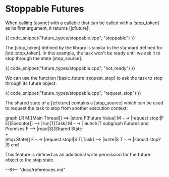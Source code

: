 # Stoppable Futures

When calling [async] with a callable that can be called with a [stop_token] as its first argument, it
returns [jcfuture]:

{{ code_snippet("future_types/stoppable.cpp", "stoppable") }}

The [stop_token] defined by the library is similar to the standard defined for [std::stop_token]. In this example, the
task won't be ready until we ask it to stop through the state [stop_source].

{{ code_snippet("future_types/stoppable.cpp", "not_ready") }}

We can use the function [basic_future::request_stop] to ask the task to stop through its future object.

{{ code_snippet("future_types/stoppable.cpp", "request_stop") }}

The shared state of a [jcfuture] contains a [stop_source] which can be used to request the task to stop from another
execution context:

<div class="mermaid">
graph LR
M[[Main Thread]] ==> |store|F[Future Value]
M -.-> |request stop!|F
E[[Executor]] --> |run|T[Task]
M -.-> |launch|T
subgraph Futures and Promises
F --> |read|S[(Shared State <br> + <br> Stop State)]
F -.-> |request stop!|S
T[Task] --> |write|S
T -.-> |should stop?|S
end
</div>

This feature is defined as an additional write permission for the future object to the stop state.

--8<-- "docs/references.md"